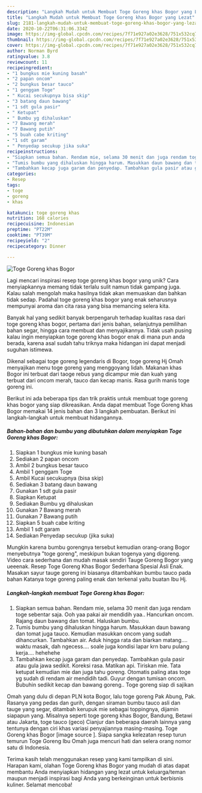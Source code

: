 ```yaml
---
description: "Langkah Mudah untuk Membuat Toge Goreng khas Bogor yang Lezat"
title: "Langkah Mudah untuk Membuat Toge Goreng khas Bogor yang Lezat"
slug: 2181-langkah-mudah-untuk-membuat-toge-goreng-khas-bogor-yang-lezat
date: 2020-10-22T06:31:06.334Z
image: https://img-global.cpcdn.com/recipes/7f71e927a02e3628/751x532cq70/toge-goreng-khas-bogor-foto-resep-utama.jpg
thumbnail: https://img-global.cpcdn.com/recipes/7f71e927a02e3628/751x532cq70/toge-goreng-khas-bogor-foto-resep-utama.jpg
cover: https://img-global.cpcdn.com/recipes/7f71e927a02e3628/751x532cq70/toge-goreng-khas-bogor-foto-resep-utama.jpg
author: Norman Byrd
ratingvalue: 3.8
reviewcount: 11
recipeingredient:
- "1 bungkus mie kuning basah"
- "2 papan oncom"
- "2 bungkus besar tauco"
- "1 genggam Toge"
- " Kucai secukupnya bisa skip"
- "3 batang daun bawang"
- "1 sdt gula pasir"
- " Ketupat"
- " Bumbu yg dihaluskan"
- "7 Bawang merah"
- "7 Bawang putih"
- "5 buah cabe kriting"
- "1 sdt garam"
- " Penyedap secukup jika suka"
recipeinstructions:
- "Siapkan semua bahan. Rendam mie, selama 30 menit dan juga rendam toge sebentar saja. Ooh yaa pakai air mendidih yaa.. Hancurkan oncom. Rajang daun bawang dan tomat. Haluskan bumbu."
- "Tumis bumbu yang dihaluskan hingga harum. Masukkan daun bawang dan tomat juga tauco. Kemudian masukkan oncom yang sudah dihancurkan. Tambahkan air. Aduk hingga rata dan biarkan matang.... waktu masak, dah ngecess.... soale juga kondisi lapar krn baru pulang kerja.... hehehehe"
- "Tambahkan kecap juga garam dan penyedap. Tambahkan gula pasir atau gula jawa sedikit. Koreksi rasa. Matikan api. Tiriskan mie. Tata ketupat kemudian mie dan juga tahu goreng. Otomatis paling atas toge yg sudah di rendam air mendidih tadi. Guyur dengan tumisan oncom. Bubuhin sedikit kecap dan bawang goreng.. Toge goreng siap di sajikan"
categories:
- Resep
tags:
- toge
- goreng
- khas

katakunci: toge goreng khas 
nutrition: 168 calories
recipecuisine: Indonesian
preptime: "PT22M"
cooktime: "PT39M"
recipeyield: "2"
recipecategory: Dinner

---
```



![Toge Goreng khas Bogor](https://img-global.cpcdn.com/recipes/7f71e927a02e3628/751x532cq70/toge-goreng-khas-bogor-foto-resep-utama.jpg)

Lagi mencari inspirasi resep toge goreng khas bogor yang unik? Cara menyiapkannya memang tidak terlalu sulit namun tidak gampang juga. Kalau salah mengolah maka hasilnya tidak akan memuaskan dan bahkan tidak sedap. Padahal toge goreng khas bogor yang enak seharusnya mempunyai aroma dan cita rasa yang bisa memancing selera kita.

Banyak hal yang sedikit banyak berpengaruh terhadap kualitas rasa dari toge goreng khas bogor, pertama dari jenis bahan, selanjutnya pemilihan bahan segar, hingga cara membuat dan menyajikannya. Tidak usah pusing kalau ingin menyiapkan toge goreng khas bogor enak di mana pun anda berada, karena asal sudah tahu triknya maka hidangan ini dapat menjadi suguhan istimewa.

Dikenal sebagai toge goreng legendaris di Bogor, toge goreng Hj Omah menyajikan menu toge goreng yang menggoyang lidah. Makanan khas Bogor ini terbuat dari taoge rebus yang dicampur mie dan kuah yang terbuat dari oncom merah, tauco dan kecap manis. Rasa gurih manis toge goreng ini.


Berikut ini ada beberapa tips dan trik praktis untuk membuat toge goreng khas bogor yang siap dikreasikan. Anda dapat membuat Toge Goreng khas Bogor memakai 14 jenis bahan dan 3 langkah pembuatan. Berikut ini langkah-langkah untuk membuat hidangannya.

<!--inarticleads1-->

##### Bahan-bahan dan bumbu yang dibutuhkan dalam menyiapkan Toge Goreng khas Bogor:

1. Siapkan 1 bungkus mie kuning basah
1. Sediakan 2 papan oncom
1. Ambil 2 bungkus besar tauco
1. Ambil 1 genggam Toge
1. Ambil  Kucai secukupnya (bisa skip)
1. Sediakan 3 batang daun bawang
1. Gunakan 1 sdt gula pasir
1. Siapkan  Ketupat
1. Sediakan  Bumbu yg dihaluskan
1. Gunakan 7 Bawang merah
1. Gunakan 7 Bawang putih
1. Siapkan 5 buah cabe kriting
1. Ambil 1 sdt garam
1. Sediakan  Penyedap secukup (jika suka)


Mungkin karena bumbu gorengnya tersebut kemudian orang-orang Bogor menyebutnya &#34;toge goreng&#34;, meskipun bukan togenya yang digoreng. Video cara sederhana dan mudah masak sendiri Tauge Goreng Bogor yang ueeenak. Resep Toge Goreng Khas Bogor Sederhana Spesial Asli Enak. Masakan sayur tauge goreng ini biasanya ditambahkan bumbu tauco pada bahan Katanya toge goreng paling enak dan terkenal yaitu buatan Ibu Hj. 

<!--inarticleads2-->

##### Langkah-langkah membuat Toge Goreng khas Bogor:

1. Siapkan semua bahan. Rendam mie, selama 30 menit dan juga rendam toge sebentar saja. Ooh yaa pakai air mendidih yaa.. Hancurkan oncom. Rajang daun bawang dan tomat. Haluskan bumbu.
1. Tumis bumbu yang dihaluskan hingga harum. Masukkan daun bawang dan tomat juga tauco. Kemudian masukkan oncom yang sudah dihancurkan. Tambahkan air. Aduk hingga rata dan biarkan matang.... waktu masak, dah ngecess.... soale juga kondisi lapar krn baru pulang kerja.... hehehehe
1. Tambahkan kecap juga garam dan penyedap. Tambahkan gula pasir atau gula jawa sedikit. Koreksi rasa. Matikan api. Tiriskan mie. Tata ketupat kemudian mie dan juga tahu goreng. Otomatis paling atas toge yg sudah di rendam air mendidih tadi. Guyur dengan tumisan oncom. Bubuhin sedikit kecap dan bawang goreng.. Toge goreng siap di sajikan


Omah yang dulu di depan PLN kota Bogor, lalu toge goreng Pak Abung, Pak. Rasanya yang pedas dan gurih, dengan siraman bumbu tauco asli dan tauge yang segar, ditambah kerupuk mie sebagai toppingnya, dijamin siapapun yang. Misalnya seperti toge goreng khas Bogor, Bandung, Betawi atau Jakarta, toge tauco (geco) Cianjur dan beberapa daerah lainnya yang tentunya dengan ciri khas variasi penyajiannya masing-masing. Toge Goreng khas Bogor [image source ]. Siapa sangka kelezatan resep turun temurun Toge Goreng Ibu Omah juga mencuri hati dan selera orang nomor satu di Indonesia. 

Terima kasih telah menggunakan resep yang kami tampilkan di sini. Harapan kami, olahan Toge Goreng khas Bogor yang mudah di atas dapat membantu Anda menyiapkan hidangan yang lezat untuk keluarga/teman maupun menjadi inspirasi bagi Anda yang berkeinginan untuk berbisnis kuliner. Selamat mencoba!
